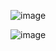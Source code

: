 
![image](https://drive.google.com/uc?export=view&id=1WGZUvOHSZXobBbo305dQou5cMSNdgNun)

![image](https://drive.google.com/uc?export=view&id=1szTrEZ34USaEmcV1vTUIatvOx7ppP3SR)
